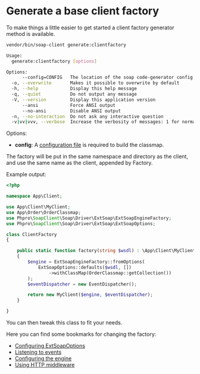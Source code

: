 # Generate a base client factory

To make things a little easier to get started a client factory generator method is available.

```bash
vendor/bin/soap-client generate:clientfactory

Usage:
  generate:clientfactory [options]

Options:
      --config=CONFIG   The location of the soap code-generator config file
  -o, --overwrite       Makes it possible to overwrite by default
  -h, --help            Display this help message
  -q, --quiet           Do not output any message
  -V, --version         Display this application version
      --ansi            Force ANSI output
      --no-ansi         Disable ANSI output
  -n, --no-interaction  Do not ask any interactive question
  -v|vv|vvv, --verbose  Increase the verbosity of messages: 1 for normal output, 2 for more verbose output and 3 for debug

```

Options:

- **config**: A [configuration file](../code-generation/configuration.md) is required to build the classmap. 

The factory will be put in the same namespace and directory as the client, and use the same name as the client, appended by Factory.

Example output:

```php
<?php

namespace App\Client;

use App\Client\MyClient;
use App\Order\OrderClassmap;
use Phpro\SoapClient\Soap\Driver\ExtSoap\ExtSoapEngineFactory;
use Phpro\SoapClient\Soap\Driver\ExtSoap\ExtSoapOptions;

class ClientFactory
{

    public static function factory(string $wsdl) : \App\Client\MyClient
    {
        $engine = ExtSoapEngineFactory::fromOptions(
            ExtSoapOptions::defaults($wsdl, [])
                ->withClassMap(OrderClassmap::getCollection())
        );
        $eventDispatcher = new EventDispatcher();

        return new MyClient($engine, $eventDispatcher);
    }

}


```

You can then tweak this class to fit your needs.

Here you can find some bookmarks for changing the factory:

- [Configuring ExtSoapOptions](../drivers/ext-soap.md#extsoapoptions)
- [Listening to events](../events.md)
- [Configuring the engine](../engine.md)
- [Using HTTP middleware](../middlewares.md) 
